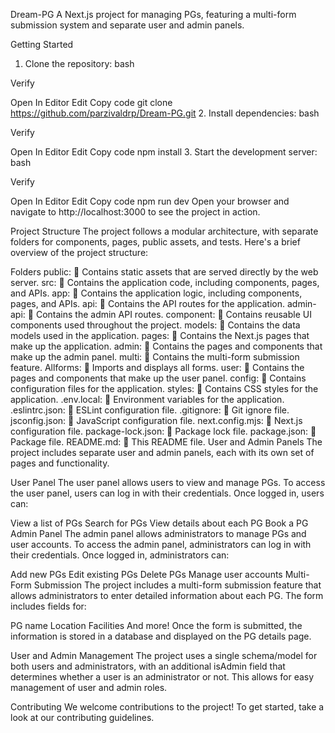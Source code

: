 Dream-PG
A Next.js project for managing PGs, featuring a multi-form submission system and separate user and admin panels.

Getting Started
1. Clone the repository:
bash

Verify

Open In Editor
Edit
Copy code
git clone https://github.com/parzivaldrp/Dream-PG.git
2. Install dependencies:
bash

Verify

Open In Editor
Edit
Copy code
npm install
3. Start the development server:
bash

Verify

Open In Editor
Edit
Copy code
npm run dev
Open your browser and navigate to http://localhost:3000 to see the project in action.

Project Structure
The project follows a modular architecture, with separate folders for components, pages, public assets, and tests. Here's a brief overview of the project structure:

Folders
public: 📂 Contains static assets that are served directly by the web server.
src: 📂 Contains the application code, including components, pages, and APIs.
app: 📂 Contains the application logic, including components, pages, and APIs.
api: 📂 Contains the API routes for the application.
admin-api: 📂 Contains the admin API routes.
component: 📂 Contains reusable UI components used throughout the project.
models: 📂 Contains the data models used in the application.
pages: 📂 Contains the Next.js pages that make up the application.
admin: 👮 Contains the pages and components that make up the admin panel.
multi: 📂 Contains the multi-form submission feature.
Allforms: 📂 Imports and displays all forms.
user: 👥 Contains the pages and components that make up the user panel.
config: 📂 Contains configuration files for the application.
styles: 📂 Contains CSS styles for the application.
.env.local: 📜 Environment variables for the application.
.eslintrc.json: 📜 ESLint configuration file.
.gitignore: 📜 Git ignore file.
jsconfig.json: 📜 JavaScript configuration file.
next.config.mjs: 📜 Next.js configuration file.
package-lock.json: 📜 Package lock file.
package.json: 📜 Package file.
README.md: 📜 This README file.
User and Admin Panels
The project includes separate user and admin panels, each with its own set of pages and functionality.

User Panel
The user panel allows users to view and manage PGs. To access the user panel, users can log in with their credentials. Once logged in, users can:

View a list of PGs
Search for PGs
View details about each PG
Book a PG
Admin Panel
The admin panel allows administrators to manage PGs and user accounts. To access the admin panel, administrators can log in with their credentials. Once logged in, administrators can:

Add new PGs
Edit existing PGs
Delete PGs
Manage user accounts
Multi-Form Submission
The project includes a multi-form submission feature that allows administrators to enter detailed information about each PG. The form includes fields for:

PG name
Location
Facilities
And more!
Once the form is submitted, the information is stored in a database and displayed on the PG details page.

User and Admin Management
The project uses a single schema/model for both users and administrators, with an additional isAdmin field that determines whether a user is an administrator or not. This allows for easy management of user and admin roles.

Contributing
We welcome contributions to the project! To get started, take a look at our contributing guidelines.
